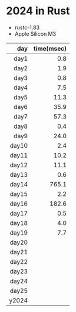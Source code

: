 # 2024 in Rust

- rustc-1.83
- Apple Silicon M3

|   day |time(msec)|
|------:|---------:|
| day1  |      0.8 |
| day2  |      1.9 |
| day3  |      0.8 |
| day4  |      7.5 |
| day5  |     11.3 |
| day6  |     35.9 |
| day7  |     57.3 |
| day8  |      0.4 |
| day9  |     24.0 |
| day10 |      2.4 |
| day11 |     10.2 |
| day12 |     11.1 |
| day13 |      0.6 |
| day14 |    765.1 |
| day15 |      2.2 |
| day16 |    182.6 |
| day17 |      0.5 |
| day18 |      4.0 |
| day19 |      7.7 |
| day20 |          |
| day21 |          |
| day22 |          |
| day23 |          |
| day24 |          |
| day25 |          |
| y2024 |          |
